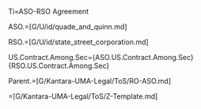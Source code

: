 Ti=ASO-RSO Agreement

ASO.=[G/U/id/quade_and_quinn.md]

RSO.=[G/U/id/state_street_corporation.md]

US.Contract.Among.Sec={ASO.US.Contract.Among.Sec}{RSO.US.Contract.Among.Sec}
  
Parent.=[G/Kantara-UMA-Legal/ToS/RO-ASO.md]

=[G/Kantara-UMA-Legal/ToS/Z-Template.md]